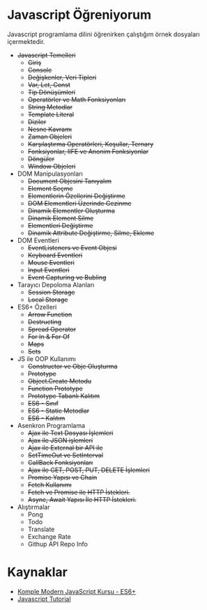 # Javascript Öğreniyorum
Javascript programlama dilini öğrenirken çalıştığım örnek dosyaları içermektedir.<br/>
 - ~~Javascript Temelleri~~
   - ~~Giriş~~
   - ~~Console~~
   - ~~Değişkenler, Veri Tipleri~~
   - ~~Var, Let, Const~~
   - ~~Tip Dönüşümleri~~
   - ~~Operatörler ve Math Fonksiyonları~~
   - ~~String Metodlar~~
   - ~~Template Literal~~
   - ~~Diziler~~
   - ~~Nesne Kavramı~~
   - ~~Zaman Objeleri~~
   - ~~Karşılaştırma Operatörleri, Koşullar, Ternary~~
   - ~~Fonksiyonlar, IIFE ve Anonim Fonksiyonlar~~
   - ~~Döngüler~~
   - ~~Window Objeleri~~
 - DOM Manipulasyonları
    - ~~Document Objesini Tanıyalım~~
    - ~~Element Seçme~~
    - ~~Elementlerin Özellerini Değiştirme~~
    - ~~DOM Elementleri Üzerinde Gezinme~~
    - ~~Dinamik Elementler Oluşturma~~
    - ~~Dinamik Element Silme~~
    - ~~Elementleri Değiştirme~~
    - ~~Dinamik Attribute Değiştirme, Silme, Ekleme~~
 - DOM Eventleri
    - ~~EventListeners ve Event Objesi~~
    - ~~Keyboard Eventleri~~
    - ~~Mouse Eventleri~~
    - ~~Input Eventleri~~
    - ~~Event Capturing ve Bubling~~
 - Tarayıcı Depoloma Alanları
    - ~~Session Storage~~
    - ~~Local Storage~~
 - ES6+ Özelleri
    - ~~Arrow Function~~
    - ~~Destructing~~
    - ~~Spread Operator~~
    - ~~For In & For Of~~
    - ~~Maps~~
    - ~~Sets~~
 - JS ile OOP Kullanımı
    - ~~Constructor ve Obje Oluşturma~~
    - ~~Prototype~~
    - ~~Object.Create Metodu~~
    - ~~Function Prototype~~
    - ~~Prototype Tabanlı Kalıtım~~
    - ~~ES6 - Sınıf~~
    - ~~ES6 - Static Metodlar~~
    - ~~ES6 - Kalıtım~~
 - Asenkron Programlama
    - ~~Ajax ile Text Dosyası İşlemleri~~
    - ~~Ajax ile JSON işlemleri~~
    - ~~Ajax ile External bir API ile~~
    - ~~SetTimeOut ve SetInterval~~
    - ~~CallBack Fonksiyonları~~
    - ~~Ajax ile GET, POST, PUT, DELETE İşlemleri~~
    - ~~Promise Yapısı ve Chain~~
    - ~~Fetch Kullanımı~~
    - ~~Fetch ve Promise ile HTTP İstekleri.~~
    - ~~Async, Await Yapısı İle HTTP İstekleri.~~
 - Alıştırmalar
    - Pong
    - Todo
    - Translate
    - Exchange Rate
    - Githup API Repo Info




 
# Kaynaklar
 - [Komple Modern JavaScript Kursu - ES6+](https://www.udemy.com/sfrdan-ileri-seviyeye-modern-javascript-kursu/)
 - [Javascript Tutorial](https://www.tutorialspoint.com/javascript/index.htm)
